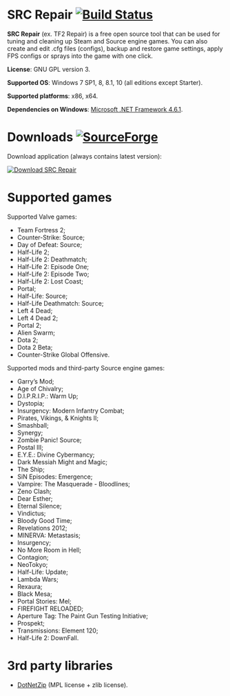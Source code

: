 SRC Repair [![Build Status](https://travis-ci.org/xvitaly/srcrepair.svg?branch=master)](https://travis-ci.org/xvitaly/srcrepair)
=========
**SRC Repair** (ex. TF2 Repair) is a free open source tool that can be used for tuning and cleaning up Steam and Source
engine games. You can also create and edit .cfg files (configs), backup and restore game settings, apply FPS configs or
sprays into the game with one click.

**License**: GNU GPL version 3.

**Supported OS**: Windows 7 SP1, 8, 8.1, 10 (all editions except Starter).

**Supported platforms**: x86, x64.

**Dependencies on Windows**: [Microsoft .NET Framework 4.6.1](https://www.microsoft.com/en-us/download/details.aspx?id=49981).

Downloads [![SourceForge](https://img.shields.io/sourceforge/dt/srcrepair.svg?maxAge=2592000)](https://sourceforge.net/projects/srcrepair/files/)
=========
Download application (always contains latest version):

[![Download SRC Repair](https://www.easycoding.org/wp-content/uploads/sf_dn.png)](https://www.easycoding.org/files/srcrepair_latest.exe)

Supported games
=========
Supported Valve games:
 * Team Fortress 2;
 * Counter-Strike: Source;
 * Day of Defeat: Source;
 * Half-Life 2;
 * Half-Life 2: Deathmatch;
 * Half-Life 2: Episode One;
 * Half-Life 2: Episode Two;
 * Half-Life 2: Lost Coast;
 * Portal;
 * Half-Life: Source;
 * Half-Life Deathmatch: Source;
 * Left 4 Dead;
 * Left 4 Dead 2;
 * Portal 2;
 * Alien Swarm;
 * Dota 2;
 * Dota 2 Beta;
 * Counter-Strike Global Offensive.

Supported mods and third-party Source engine games:
 * Garry’s Mod;
 * Age of Chivalry;
 * D.I.P.R.I.P.: Warm Up;
 * Dystopia;
 * Insurgency: Modern Infantry Combat;
 * Pirates, Vikings, & Knights II;
 * Smashball;
 * Synergy;
 * Zombie Panic! Source;
 * Postal III;
 * E.Y.E.: Divine Cybermancy;
 * Dark Messiah Might and Magic;
 * The Ship;
 * SiN Episodes: Emergence;
 * Vampire: The Masquerade - Bloodlines;
 * Zeno Clash;
 * Dear Esther;
 * Eternal Silence;
 * Vindictus;
 * Bloody Good Time;
 * Revelations 2012;
 * MINERVA: Metastasis;
 * Insurgency;
 * No More Room in Hell;
 * Contagion;
 * NeoTokyo;
 * Half-Life: Update;
 * Lambda Wars;
 * Rexaura;
 * Black Mesa;
 * Portal Stories: Mel;
 * FIREFIGHT RELOADED;
 * Aperture Tag: The Paint Gun Testing Initiative;
 * Prospekt;
 * Transmissions: Element 120;
 * Half-Life 2: DownFall.

3rd party libraries
=========
 * [DotNetZip](https://github.com/haf/DotNetZip.Semverd) (MPL license + zlib license).